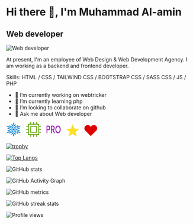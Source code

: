 # Hi there 👋, I'm Muhammad Al-amin 
## Web developer 
![Web developer ](https://images.unsplash.com/photo-1623479322729-28b25c16b011?ixlib=rb-1.2.1&ixid=MnwxMjA3fDB8MHxwaG90by1wYWdlfHx8fGVufDB8fHx8&auto=format&fit=crop&w=1170&q=80)

At present, I'm an employee of Web Design & Web Development Agency. I am working as a backend and frontend developer.

Skills:  HTML / CSS / TAILWIND CSS / BOOTSTRAP CSS / SASS CSS / JS / PHP

- 🔭 I’m currently working on webtricker 
- 🌱 I’m currently learning php 
- 👯 I’m looking to collaborate on github 
- 💬 Ask me about Web developer  


<a href='https://archiveprogram.github.com/'><img src='https://raw.githubusercontent.com/acervenky/animated-github-badges/master/assets/acbadge.gif' width='40' height='40'></a> <a href='https://docs.github.com/en/developers'><img src='https://raw.githubusercontent.com/acervenky/animated-github-badges/master/assets/devbadge.gif' width='40' height='40'></a> <a href='https://github.com/pricing'><img src='https://raw.githubusercontent.com/acervenky/animated-github-badges/master/assets/pro.gif' width='40' height='40'></a> <a href='https://stars.github.com/'><img src='https://raw.githubusercontent.com/acervenky/animated-github-badges/master/assets/starbadge.gif' width='35' height='35'></a> <a href='https://docs.github.com/en/github/supporting-the-open-source-community-with-github-sponsors'><img src='https://raw.githubusercontent.com/acervenky/animated-github-badges/master/assets/sponsorbadge.gif' width='35' height='35'></a> 

[![trophy](https://github-profile-trophy.vercel.app/?username=muhammadalamin23)](https://github.com/ryo-ma/github-profile-trophy)

[![Top Langs](https://github-readme-stats.vercel.app/api/top-langs/?username=muhammadalamin23)](https://github.com/anuraghazra/github-readme-stats)

![GitHub stats](https://github-readme-stats.vercel.app/api?username=muhammadalamin23&show_icons=true)  

![GitHub Activity Graph](https://activity-graph.herokuapp.com/graph?username=muhammadalamin23)  

![GitHub metrics](https://metrics.lecoq.io/muhammadalamin23)  

![GitHub streak stats](https://github-readme-streak-stats.herokuapp.com/?user=muhammadalamin23)  

![Profile views](https://gpvc.arturio.dev/muhammadalamin23)  
